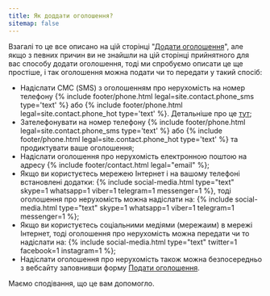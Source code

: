 ```yaml
---
title: Як доддати оголошення?
sitemap: false
---
```


Взагалі то це все описано на цій сторінці "[Додати оголошення](/add.html)", але якщо з певних причин ви не знайшли на цій сторінці прийнятного для вас способу додати оголошення, тоді ми спробуємо описати це ще простіше, і так оголошення можна подати чи то передати у такий спосіб:

* Надіслати СМС (SMS) з оголошенням про нерухомість на номер телефону {% include footer/phone.html legal=site.contact.phone_sms type='text' %} або {% include footer/phone.html legal=site.contact.phone_hot type='text' %}. Детальніше про це [тут](/add.html);
* Зателефонувати на номер телефону {% include footer/phone.html legal=site.contact.phone_sms type='text' %} або {% include footer/phone.html legal=site.contact.phone_hot type='text' %} та продиктувати ваше оголошення;
* Надіслати оголошення про нерухомість електронною поштою на адресу {% include footer/contact.html legal="email" %};
* Якщо ви користуєтесь мережею Інтернет і на вашому телефоні встановлені додатки: {% include social-media.html type="text" skype=1 whatsapp=1 viber=1 telegram=1 messenger=1 %}, тоді оголошення про нерухомість можна надіслати на: {% include social-media.html type="text" skype=1 whatsapp=1 viber=1 telegram=1 messenger=1 %};
* Якщо ви користуєтесь соціальними медіями (мережаим) в мережі Інтернет, тоді оголошення про нерухомість можна передати чи то надіслати на: {% include social-media.html type="text" twitter=1 facebook=1 instagram=1 %};
* Надіслати оголошення про нерухомість також можна безпосередньо з вебсайту заповнивши форму [Подати оголошення](/new.html).

Маємо сподівання, що це вам допомогло.
